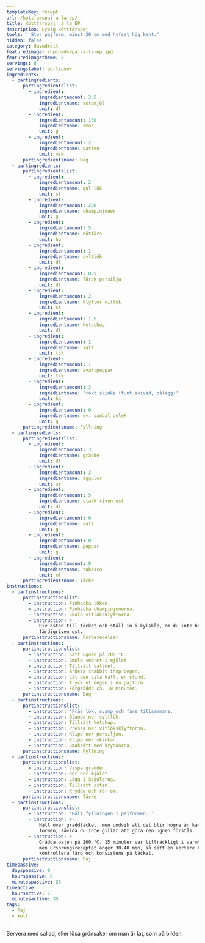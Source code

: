 ```yaml
---
templateKey: recept
url: /kottfarspaj-a-la-ep/
title: Köttfärspaj  à la EP
description: Lyxig köttfärspaj
tools: ' Stor pajform, minst 30 cm med hyfsat hög kant.'
hidden: false
category: Huvudrätt
featuredimage: /uploads/paj-a-la-ep.jpg
featuredimagetheme: 2
servings: 8
servingslabel: portioner
ingredients:
  - partingredients:
      partingredientslist:
        - ingredient:
            ingredientamount: 3.5
            ingredientname: vetemjöl
            unit: dl
        - ingredient:
            ingredientamount: 150
            ingredientname: smör
            unit: g
        - ingredient:
            ingredientamount: 2
            ingredientname: vatten
            unit: msk
      partingredientsname: Deg
  - partingredients:
      partingredientslist:
        - ingredient:
            ingredientamount: 2
            ingredientname: gul lök
            unit: st
        - ingredient:
            ingredientamount: 200
            ingredientname: champinjoner
            unit: g
        - ingredient:
            ingredientamount: 5
            ingredientname: nötfärs
            unit: hg
        - ingredient:
            ingredientamount: 1
            ingredientname: syltlök
            unit: dl
        - ingredient:
            ingredientamount: 0.5
            ingredientname: färsk persilja
            unit: dl
        - ingredient:
            ingredientamount: 2
            ingredientname: klyftor vitlök
            unit: st
        - ingredient:
            ingredientamount: 1.5
            ingredientname: ketschup
            unit: dl
        - ingredient:
            ingredientamount: 1
            ingredientname: salt
            unit: tsk
        - ingredient:
            ingredientamount: 1
            ingredientname: svartpeppar
            unit: tsk
        - ingredient:
            ingredientamount: 3
            ingredientname: 'rökt skinka (tunt skivad, pålägg)'
            unit: hg
        - ingredient:
            ingredientamount: 0
            ingredientname: ev. sambal oelek
            unit: g
      partingredientsname: Fyllning
  - partingredients:
      partingredientslist:
        - ingredient:
            ingredientamount: 3
            ingredientname: grädde
            unit: dl
        - ingredient:
            ingredientamount: 3
            ingredientname: äggulor
            unit: st
        - ingredient:
            ingredientamount: 5
            ingredientname: stark riven ost
            unit: dl
        - ingredient:
            ingredientamount: 0
            ingredientname: salt
            unit: g
        - ingredient:
            ingredientamount: 0
            ingredientname: peppar
            unit: g
        - ingredient:
            ingredientamount: 0
            ingredientname: tabasco
            unit: ml
      partingredientsname: Täcke
instructions:
  - partinstructions:
      partinstructionslist:
        - instruction: Finhacka löken.
        - instruction: Finhacka champinjonerna.
        - instruction: Skala vitlöksklyftorna.
        - instruction: >-
            Riv osten till täcket och ställ in i kylskåp, om du inte har
            färdigriven ost.
      partinstructionsname: Förberedelser
  - partinstructions:
      partinstructionslist:
        - instruction: Sätt ugnen på 200 °C.
        - instruction: Smula smöret i mjölet.
        - instruction: Tillsätt vattnet.
        - instruction: Arbeta snabbit ihop degen.
        - instruction: Låt den vila kallt en stund.
        - instruction: Tryck ut degen i en pajform.
        - instruction: Förgrädda ca. 10 minuter.
      partinstructionsname: Deg
  - partinstructions:
      partinstructionslist:
        - instruction: 'Fräs lök, svamp och färs tillsammans.'
        - instruction: Blanda ner syltlök.
        - instruction: Tillsätt ketchup.
        - instruction: Pressa ner vitlöksklyftorna.
        - instruction: Klipp ner persiljan.
        - instruction: Klipp ner skinkan.
        - instruction: Smakrätt med kryddorna.
      partinstructionsname: Fyllning
  - partinstructions:
      partinstructionslist:
        - instruction: Vispa grädden.
        - instruction: Rör ner mjölet.
        - instruction: Lägg i äggulorna.
        - instruction: Tillsätt osten.
        - instruction: Krydda och rör om.
      partinstructionsname: Täcke
  - partinstructions:
      partinstructionslist:
        - instruction: 'Häll fyllningen i pajformen. '
        - instruction: >-
            Häll över gräddtäcket, men undvik att det blir högre än kanten på
            formen, såvida du inte gillar att göra ren ugnen förstås.
        - instruction: >-
            Grädda pajen på 200 °C. 15 minuter var tillräckligt i varmluftsugn,
            men ursprungsreceptet anger 30-40 min, så sätt en kortare tid och
            kontrollera färg och konsistens på täcket.
      partinstructionsname: Paj
timepassive:
  dayspassive: 0
  hourspassive: 0
  minutespassive: 25
timeactive:
  hoursactive: 1
  minutesactive: 35
tags:
  - Paj
  - kött
---
```


Servera med sallad, eller lösa grönsaker om man är lat, som på bilden.
